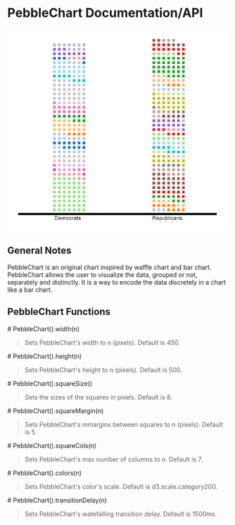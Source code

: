 # PebbleChart Documentation/API

![PebbleChart Example](../img/pebblechart.png)

## General Notes
PebbleChart is an original chart inspired by waffle chart and bar chart. PebbleChart allows the user to visualize the data, grouped or not, separately and distinctly. It is a way to encode the data discretely in a chart like a bar chart. 

##  PebbleChart Functions

\# PebbleChart().width(n)
> Sets PebbleChart's width to n (pixels). Default is 450.

\# PebbleChart().height(n)
> Sets PebbleChart's height to n (pixels). Default is 500.

\# PebbleChart().squareSize()
> Sets the sizes of the squares in pixels. Default is 8.

\# PebbleChart().squareMargin(n)
> Sets PebbleChart's mmargins between squares to n (pixels). Default is 5.

\# PebbleChart().squareCols(n)
> Sets PebbleChart's max number of columns to n. Default is 7.

\# PebbleChart().colors(n)
> Sets PebbleChart's color's scale. Default is d3.scale.category20().

\# PebbleChart().transitionDelay(n)
> Sets PebbleChart's watefalling transition delay. Default is 1500ms.
